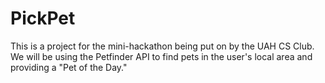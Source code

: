 # PickPet
This is a project for the mini-hackathon being put on by the UAH CS Club. We will be using the Petfinder API
to find pets in the user's local area and providing a "Pet of the Day."